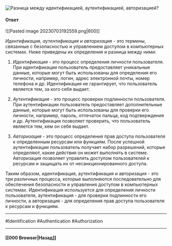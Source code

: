 ![Разница между идентификацией, аутентификацией, авторизацией?](https://youtu.be/-mWa7erZu64?t=735)

#### Ответ

![[Pasted image 20230703192559.png|600]]

*Идентификация, аутентификация и авторизация* - это термины, связанные с безопасностью и управлением доступом в компьютерных системах. Ниже приведены их определения и разница между ними:

1. *Идентификация* - это процесс определения личности пользователя. При идентификации пользователь предоставляет уникальные данные, которые могут быть использованы для определения его личности, например, логин, адрес электронной почты, номер телефона и др. Идентификация не гарантирует, что пользователь является тем, за кого себя выдает.
    
2. *Аутентификация* - это процесс проверки подлинности пользователя. При аутентификации пользователь предоставляет дополнительные данные, которые могут быть использованы для проверки его личности, например, пароль, отпечаток пальца, код подтверждения и др. Аутентификация позволяет проверить, что пользователь является тем, кем он себя выдает.
    
3. *Авторизация* - это процесс определения прав доступа пользователя к определенным ресурсам или функциям. После успешной аутентификации пользователь получает набор разрешений, которые определяют, какие действия он может выполнять в системе. Авторизация позволяет управлять доступом пользователей к ресурсам и защищать их от несанкционированного доступа.
    

Таким образом, идентификация, аутентификация и авторизация - это три различных процесса, которые выполняются последовательно для обеспечения безопасности и управления доступом в компьютерных системах. Идентификация используется для определения личности пользователя, аутентификация - для проверки подлинности его личности, а авторизация - для определения прав доступа пользователя к ресурсам и функциям.

___
#Identification #Authentication #Authorization

___

#### [[000 Browser|Назад]]